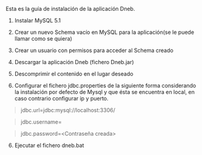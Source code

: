 Esta es la guía de instalación de la aplicación Dneb.

1. Instalar MySQL 5.1

2. Crear un nuevo Schema vacío en MySQL para la aplicación(se le puede llamar como se quiera)

4. Crear un usuario con permisos para acceder al Schema creado

3. Descargar la aplicación Dneb (fichero Dneb.jar)

4. Descomprimir el contenido en el lugar deseado

5. Configurar el fichero jdbc.properties de la siguiente forma considerando la instalación por defecto de Mysql y que ésta se encuentra en local, en caso contrario configurar ip y puerto.

> jdbc.url=jdbc:mysql://localhost:3306/<Schema Mysql>

> jdbc.username=<Usuario creado>

> jdbc.password=<Contraseña creada>

6. Ejecutar el fichero dneb.bat